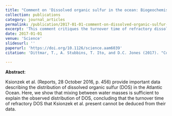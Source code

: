 ```yaml
---
title: "Comment on 'Dissolved organic sulfur in the ocean: Biogeochemistry of a petagram inventory'"
collection: publications
category: journal_articles
permalink: /publication/2017-01-01-comment-on-dissolved-organic-sulfur-in-the-ocean-biogeochemistry-of-a-petagram-inventory
excerpt: 'This comment critiques the turnover time of refractory dissolved organic sulfur (DOS) in the ocean, based on mixing between water masses.'
date: 2017-01-01
venue: 'Science'
slidesurl: ''
paperurl: 'https://doi.org/10.1126/science.aam6039'
citation: 'Dittmar, T., A. Stubbins, T. Ito, and D.C. Jones (2017). "Comment on 'Dissolved organic sulfur in the ocean: Biogeochemistry of a petagram inventory," <i>Science</i>, 356(6340), 813. <a href="https://doi.org/10.1126/science.aam6039">https://doi.org/10.1126/science.aam6039</a>'

---
```

**Abstract**:

Ksionzek et al. (Reports, 28 October 2016, p. 456) provide important data describing the distribution of dissolved organic sulfur (DOS) in the Atlantic Ocean. Here, we show that mixing between water masses is sufficient to explain the observed distribution of DOS, concluding that the turnover time of refractory DOS that Ksionzek et al. present cannot be deduced from their data.
